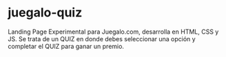 # juegalo-quiz
Landing Page Experimental para Juegalo.com, desarrolla en HTML, CSS y JS. Se trata de un QUIZ en donde debes seleccionar una opción y completar el QUIZ para ganar un premio.

